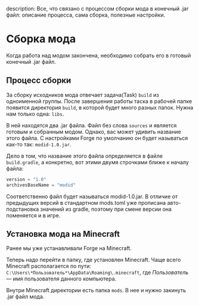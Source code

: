 description: Все, что связано с процессом сборки мода в конечный .jar файл: описание процесса, сама сборка, полезные настройки.

# Сборка мода

Когда работа над модом закончена, необходимо собрать его в готовый конечный .jar файл.

## Процесс сборки

За сборку исходников мода отвечает задача(Task) `build` из одноименной группы. После завершения работы таска в рабочей папке
появится директория `build`, в которой будет много разных папок. Нужна нам только одна: `libs`.

В ней находятся два .jar файла. Файл без слова `sources` и является готовым и собранным модом. Однако, вас может удивить
название этого файла. С настройками Forge по умолчанию он будет называться как-то так: `modid-1.0.jar`.

Дело в том, что название этого файла определяется в файле `build.gradle`, а конкретно, вот этими двумя строчками ближе к началу
файла:

```gradle
version = "1.0"
archivesBaseName = "modid"
```

Соответственно файл будет называться modid-1.0.jar. В отличие от предыдущих версий в стандартном mods.toml уже прописана авто-подстановка значений из gradle, поэтому при смене версии она поменяется и в игре.


## Установка мода на Minecraft

Ранее мы уже устанавливали Forge на Minecraft.

Теперь надо перейти в папку, где установлен Minecraft. Чаще всего Minecraft располагается по пути: `C:\Users\*Пользователь*\AppData\Roaming\.minecraft`, где
*Пользователь* — имя пользователя данного компьютера.

Внутри Minecraft директории есть папка `mods`. В нее и нужно закинуть .jar файл мода.